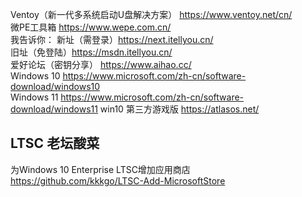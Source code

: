 Ventoy（新一代多系统启动U盘解决方案） https://www.ventoy.net/cn/  
微PE工具箱 https://www.wepe.com.cn/   
我告诉你：
    新址（需登录）https://next.itellyou.cn/   
    旧址（免登陆）https://msdn.itellyou.cn/  
爱好论坛（密钥分享） https://www.aihao.cc/  
Windows 10 https://www.microsoft.com/zh-cn/software-download/windows10  
Windows 11 https://www.microsoft.com/zh-cn/software-download/windows11
win10 第三方游戏版 https://atlasos.net/  
## LTSC 老坛酸菜
为Windows 10 Enterprise LTSC增加应用商店 https://github.com/kkkgo/LTSC-Add-MicrosoftStore  
